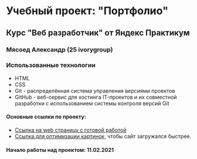 # Учебный проект: "Портфолио"

## Курс "Веб разработчик" от Яндекс Практикум

### Мясоед Александр (25 ivorygroup)

### Использованные технологии
* HTML
* CSS
* Git - распределённая система управления версиями проектов
* GitHub - веб-сервис для хостинга IT-проектов и их совместной разработки с использованием системы контроля версий Git

#### Основные ссылки по проекту:
* [Ссылка на web страницу с готовой работой](https://myasoedas.github.io/converting-to-a-flex-container/)
* [Ссылка для оптимизации картинок,](https://tinypng.com/) чтобы сайт загружался быстрее.

#### Начало работы над проектом: 11.02.2021
